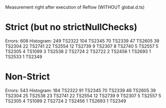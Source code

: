 Measurement right after execution of Reflow
(WITHOUT global.d.ts)

# Strict (but no strictNullChecks)
Errors: 608
Histogram:
   249 TS2322
   104 TS2345
    70 TS2339
    47 TS2605
    39 TS2304
    22 TS2741
    22 TS2554
    12 TS2739
    9 TS2307
    8 TS2740
    5 TS2557
    5 TS2305
    4 TS1099
    3 TS2538
    2 TS2724
    2 TS2722
    2 TS2456
    1 TS2693
    1 TS2533
    1 TS2349

# Non-Strict
Errors: 543
Histogram:
   184 TS2322
    91 TS2345
    70 TS2339
    48 TS2605
    39 TS2304
    25 TS2538
    23 TS2741
    22 TS2554
    12 TS2739
    9 TS2307
    5 TS2557
    5 TS2305
    4 TS1099
    2 TS2724
    2 TS2456
    1 TS2693
    1 TS2349
